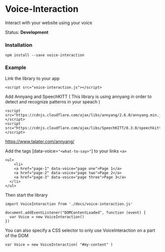 # Voice-Interaction

Interact with your website using your voice

Status: <b>Development</b>

### Installation

```
npm install --save voice-interaction
```

### Example

Link the library to your app
```
<script src="voice-interaction.js"></script>
```

Add Annyang and SpeechKITT
( This library is using annyang in order to detect and recognize patterns in your speach )
```
<script src="https://cdnjs.cloudflare.com/ajax/libs/annyang/2.6.0/annyang.min.js"></script>
<script src="https://cdnjs.cloudflare.com/ajax/libs/SpeechKITT/0.3.0/speechkitt.min.js"></script>
```
https://www.talater.com/annyang/

Add the tags \[data-voice=`"<what-to-say>"`\] to your links `<a>`
```
<ul>
	<li>
    <a href="page-1" data-voice="page one">Page 1</a>
    <a href="page-2" data-voice="page two">Page 2</a>
    <a href="page-3" data-voice="page three">Page 3</a>
  </li>
</ul>
```

Then start the library

```
import VoiceInteraction from './docs/voice-interaction.js'

document.addEventListener("DOMContentLoaded", function (event) {
  var Voice = new VoiceInteraction()
})
```
You can also specify a CSS selector to only use VoiceInteraction on a part of the DOM
```
var Voice = new VoiceInteraction( "#my-content" )
```